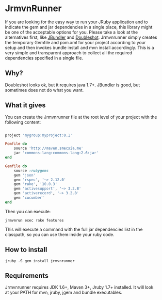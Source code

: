 # JrmvnRunner

If you are looking for the easy way to run your JRuby application and to indicate the gem and jar dependencies in a
single place, this library might be one of the acceptable options for you. Please take a look at the alternatives
first, like [JBundler](https://github.com/mkristian/jbundler) and [Doubleshot](https://github.com/sam/doubleshot).
Jrmvnrunner simply creates the temporary Gemfile and pom.xml for your project according to your setup and then
invokes bundle install and mvn install accordingly. This is a very simple and transparent approach to collect all the
required dependencies specified in a single file.

## Why?

Doubleshot looks ok, but it requires java 1.7+. JBundler is good, but sometimes does not do what you want.

## What it gives

You can create the Jrmvnrunner file at the root level of your project with the following content:

```ruby

project 'mygroup:myproject:0.1'

Pomfile do
    source 'http://maven.smecsia.me'
    jar 'commons-lang:commons-lang:2.6:jar'
end

Gemfile do
    source :rubygems
    gem 'json'
    gem 'rspec', '~> 2.12.0'
    gem 'rake', '10.0.3'
    gem 'activesupport', '~> 3.2.8'
    gem 'activerecord', '~> 3.2.8'
    gem 'cucumber'
end

```

Then you can execute:

```
jrmvnrun exec rake features
```

This will execute a command with the full jar dependencies list in the classpath,
so you can use them inside your ruby code.

## How to install

```
jruby -S gem install jrmvnrunner
```

## Requirements

Jrmvnrunner requires JDK 1.6+, Maven 3+, Jruby 1.7+ installed. It will look at your PATH for mvn, jruby,
jgem and bundle executables.